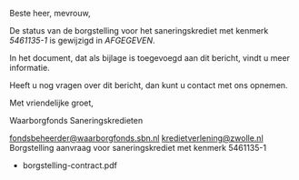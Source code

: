 Beste heer, mevrouw,

De status van de borgstelling voor het saneringskrediet met kenmerk *5461135-1* is gewijzigd in *AFGEGEVEN*.

In het document, dat als bijlage is toegevoegd aan dit bericht, vindt u meer informatie.

Heeft u nog vragen over dit bericht, dan kunt u contact met ons opnemen.

Met vriendelijke groet,

Waarborgfonds Saneringskredieten

<from>fondsbeheerder@waarborgfonds.sbn.nl</from>
<to>kredietverlening@zwolle.nl</to>
<subject>Borgstelling aanvraag voor saneringskrediet met kenmerk 5461135-1</subject>

<ul class="attachments">
    <li>borgstelling-contract.pdf</li>
</ul>
